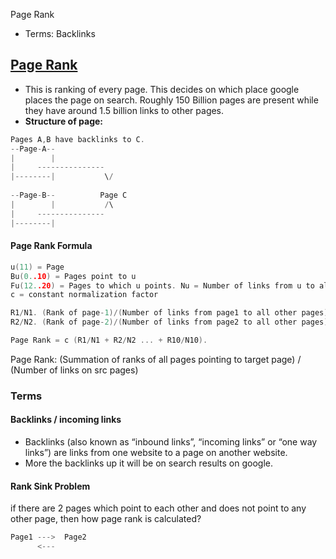 Page Rank
- Terms: Backlinks


## [Page Rank](http://ilpubs.stanford.edu:8090/422/1/1999-66.pdf)
- This is ranking of every page. This decides on which place google places the page on search. Roughly 150 Billion pages are present while they have around 1.5 billion links to other pages.
- **Structure of page:**
```c
Pages A,B have backlinks to C.
--Page-A--
|        |
|     ---------------
|--------|           \/
                    
--Page-B--          Page C
|        |           /\
|     ---------------
|--------|           
```
#### Page Rank Formula
```c
u(11) = Page
Bu(0..10) = Pages point to u 
Fu(12..20) = Pages to which u points. Nu = Number of links from u to all other pages.
c = constant normalization factor

R1/N1. (Rank of page-1)/(Number of links from page1 to all other pages)
R2/N2. (Rank of page-2)/(Number of links from page2 to all other pages)

Page Rank = c (R1/N1 + R2/N2 ... + R10/N10).
```
Page Rank: (Summation of ranks of all pages pointing to target page) / (Number of links on src pages)

### Terms
#### Backlinks / incoming links
- Backlinks (also known as “inbound links”, “incoming links” or “one way links”) are links from one website to a page on another website.
- More the backlinks up it will be on search results on google.
#### Rank Sink Problem
if there are 2 pages which point to each other and does not point to any other page, then how page rank is calculated?
```c
Page1 --->  Page2
      <---
```
